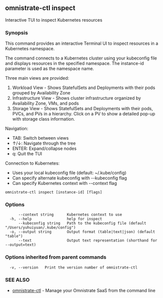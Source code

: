 ## omnistrate-ctl inspect

Interactive TUI to inspect Kubernetes resources

### Synopsis

This command provides an interactive Terminal UI to inspect resources in a Kubernetes namespace.
	
The command connects to a Kubernetes cluster using your kubeconfig file and displays resources 
in the specified namespace. The instance-id parameter is used as the namespace name.

Three main views are provided:
1. Workload View - Shows StatefulSets and Deployments with their pods grouped by Availability Zone
2. Infrastructure View - Shows cluster infrastructure organized by Availability Zone, VMs, and pods
3. Storage View - Shows StatefulSets and Deployments with their pods, PVCs, and PVs in a hierarchy. 
   Click on a PV to show a detailed pop-up with storage class information.

Navigation:
- TAB: Switch between views
- ↑/↓: Navigate through the tree
- ENTER: Expand/collapse nodes
- q: Quit the TUI

Connection to Kubernetes:
- Uses your local kubeconfig file (default: ~/.kube/config)
- Can specify alternate kubeconfig with --kubeconfig flag
- Can specify Kubernetes context with --context flag

```
omnistrate-ctl inspect [instance-id] [flags]
```

### Options

```
      --context string      Kubernetes context to use
  -h, --help                help for inspect
      --kubeconfig string   Path to the kubeconfig file (default "/Users/yuhuiyuan/.kube/config")
  -o, --output string       Output format (table|text|json) (default "table")
      --text                Output text representation (shorthand for --output=text)
```

### Options inherited from parent commands

```
  -v, --version   Print the version number of omnistrate-ctl
```

### SEE ALSO

* [omnistrate-ctl](omnistrate-ctl.md)	 - Manage your Omnistrate SaaS from the command line


